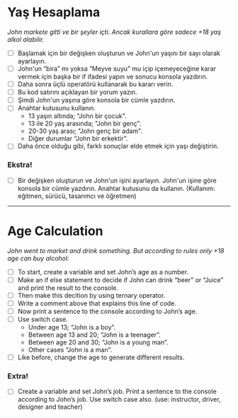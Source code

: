 # Yaş Hesaplama

*John markete gitti ve bir şeyler içti. Ancak kurallara göre sadece +18 yaş alkol alabilir.*

* [ ] Başlamak için bir değişken oluşturun ve John'un yaşını bir sayı olarak ayarlayın.
* [ ] John'un “bira” mı yoksa “Meyve suyu” mu içip içemeyeceğine karar vermek için başka bir if ifadesi yapın ve sonucu konsola yazdırın.
* [ ] Daha sonra üçlü operatörü kullanarak bu kararı verin.
* [ ] Bu kod satırını açıklayan bir yorum yazın.
* [ ] Şimdi John'un yaşına göre konsola bir cümle yazdırın.
* [ ] Anahtar kutusunu kullanın.
  - 13 yaşın altında; "John bir çocuk".
  - 13 ile 20 yaş arasında; "John bir genç".
  - 20-30 yaş arası; "John genç bir adam".
  - Diğer durumlar “John bir erkektir”.
* [ ] Daha önce olduğu gibi, farklı sonuçlar elde etmek için yaşı değiştirin.

### Ekstra!

* [ ] Bir değişken oluşturun ve John'un işini ayarlayın. John'un işine göre konsola bir cümle yazdırın. Anahtar kutusunu da kullanın. (Kullanım: eğitmen, sürücü, tasarımcı ve öğretmen)

---

# Age Calculation

*John went to market and drink something. But according to rules only +18 age can buy alcohol:*

* [ ] To start, create a variable and set John’s age as a number.
* [ ] Make an if else statement to decide if John can drink “beer” or “Juice” and print the result to the console.
* [ ] Then make this decition by using ternary operator.
* [ ] Write a comment above that explains this line of code.
* [ ] Now print a sentence to the console according to John’s age.
* [ ] Use switch case.
  -  Under age 13; “John is a boy”.
  -  Between age 13 and 20; “John is a teenager”.
  -  Between age  20 and 30; “John is a young man”.
  -  Other cases “John is a man”.
* [ ] Like before, change the age to generate different results.

### Extra!

* [ ] Create a variable and set John’s job. Print a sentence to the console according to John’s job. Use switch case also. (use: instructor, driver, designer and teacher)
